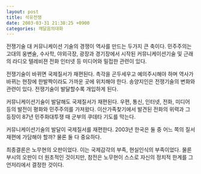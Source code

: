```yaml
---
layout: post
title: 석유전쟁
date: 2003-03-31 21:38:25 +0900
categories: 깨달음의대화
---
```

전쟁기술 대 커뮤니케이션 기술의 경쟁이 역사를 만드는 두가지 큰 축이다. 민주주의는 고대의 웅변술, 수사학, 야외극장, 광장과 경기장에서 시작된 커뮤니케이션기술 및 근래의 라디오 텔레비젼 전화 인터넷 등 미디어와 밀접한 관련이 있다.
  

  
전쟁기술이 바뀌면 국제질서가 재편된다. 촉각을 곤두세우고 예의주시해야 하며 역사가 바뀌는 현장에 한발짝이라도 가까운 곳에 위치해야 한다. 송양지인은 전쟁기술의 변화와 관련이 있다. 전쟁기술이 발달할수록 개입하게 된다.
  

  
커뮤니케이션기술이 발달해도 국제질서가 재편된다. 우편, 통신, 인터넷, 전화, 미디어 등의 발전이 평화와 민주주의를 가져왔다. 이산가족찾기에서 발견된 전화의 위력과 그 등장이 87년 민주화대투쟁 때 군부의 쿠데타 기도를 막는다.
  

  
커뮤니케이션기술의 발달이 국제질서를 재편한다. 2003년 한국은 둘 중 어느 쪽의 질서재편에 가담해야 할까? 물론 둘 다 중요하다.
  

  
최종결론은 노무현의 오판이었다. 이는 국제감각의 부족, 현실인식의 부족이었다. 물론 부시의 오판이 더 원초적인 것이지만, 참전은 노무현이 스스로 자신의 정치적 한계를 그 언저리에서 결정한 것이다.
